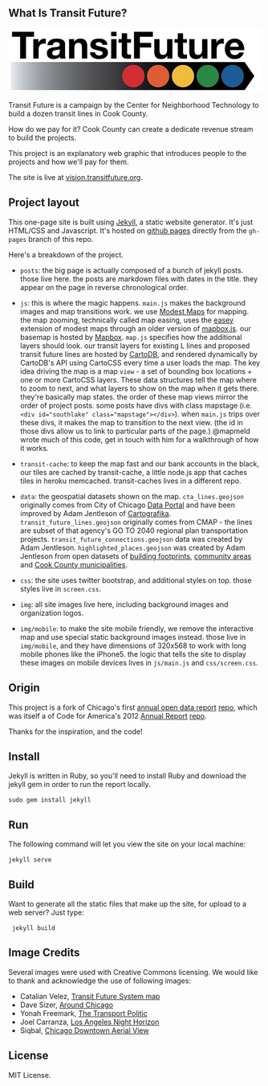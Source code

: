 What Is Transit Future?
------------------------------------
![Transit Future Logo](img/transit_future_logo.jpg)

Transit Future is a campaign by the Center for Neighborhood Technology to build a dozen transit lines in Cook County.

How do we pay for it? Cook County can create a dedicate revenue stream to build the projects.

This project is an explanatory web graphic that introduces people to the projects and how we'll pay for them.

The site is live at [vision.transitfuture.org](http://vision.transitfuture.org).

Project layout
--------------
This one-page site is built using [Jekyll](http://jekyllrb.com/), a static website generator. It's just HTML/CSS and Javascript. It's hosted on [github pages](https://pages.github.com/) directly from the `gh-pages` branch of this repo.

Here's a breakdown of the project.

* `posts`: the big page is actually composed of a bunch of jekyll posts. those live here. the posts are markdown files with dates in the title. they appear on the page in reverse chronological order.

* `js`: this is where the magic happens. `main.js` makes the background images and map transitions work. we use [Modest Maps](http://modestmaps.com/) for mapping. the map zooming, technically called map easing, uses the [easey](https://github.com/mapbox/easey) extension of modest maps through an older version of [mapbox.js](https://www.mapbox.com/mapbox.js/api/v1.6.2/). our basemap is hosted by [Mapbox](http://mapbox.com). `map.js` specifies how the additional layers should look. our transit layers for existing L lines and proposed transit future lines are hosted by [CartoDB](http://cartodb.com), and rendered dynamically by CartoDB's API using CartoCSS every time a user loads the map. The key idea driving the map is a map `view` - a set of bounding box locations + one or more CartoCSS layers. These data structures tell the map where to zoom to next, and what layers to show on the map when it gets there. they're basically map states. the order of these map views mirror the order of project posts. some posts have divs with class mapstage (i.e. `<div id="southlake" class="mapstage"></div>`). when `main.js` trips over these divs, it makes the map to transition to the next view. (the id in those divs allow us to link to particular parts of the page.) @mapmeld wrote much of this code, get in touch with him for a walkthrough of how it works.

* `transit-cache`: to keep the map fast and our bank accounts in the black, our tiles are cached by transit-cache, a little node.js app that caches tiles in heroku memcached. transit-caches lives in a different repo. 

* `data`: the geospatial datasets shown on the map. `cta_lines.geojson` originally comes from City of Chicago [Data Portal](https://data.cityofchicago.org/Transportation/CTA-L-Rail-Lines-KML/m3d6-pubu) and have been improved by Adam Jentleson of [Cartografika](http://cartografika.net). `transit_future_lines.geojson` originally comes from CMAP - the lines are subset of that agency's GO TO 2040 regional plan transportation projects. `transit_future_connections.geojson` data was created by Adam Jentleson. `highlighted_places.geojson` was created by Adam Jentleson from open datasets of [building footprints](https://data.cityofchicago.org/Buildings/Building-Footprints/qv97-3bvb), [community areas](https://data.cityofchicago.org/Facilities-Geographic-Boundaries/Boundaries-Community-Areas/i65m-w5fr) and [Cook County municipalities](https://datacatalog.cookcountyil.gov/Economic-Development/Cook-County-Municipalities/yads-xpqn).

* `css`: the site uses twitter bootstrap, and additional styles on top. those styles live in `screen.css`.

* `img`: all site images live here, including background images and organization logos.

* `img/mobile`: to make the site mobile friendly, we remove the interactive map and use special static background images instead. those live in `img/mobile`, and they have dimensions of 320x568 to work with long mobile phones like the iPhone5. the logic that tells the site to display these images on mobile devices lives in `js/main.js` and `css/screen.css`.


Origin
-----
This project is a fork of Chicago's first [annual open data report](http://report.cityofchicago.org/open-data-2013) [repo](https://github.com/Chicago/open-data-annual-report), which was itself a of Code for America's 2012 [Annual Report](http://2012.codeforamerica.org) [repo](https://github.com/codeforamerica/annual). 

Thanks for the inspiration, and the code!


Install
-------

Jekyll is written in Ruby, so you'll need to install Ruby and download the jekyll gem in order to run the report locally.

    sudo gem install jekyll

Run
---
The following command will let you view the site on your local machine:

    jekyll serve

Build
-----
Want to generate all the static files that make up the site, for upload to a web server? Just type:

     jekyll build


Image Credits
-------------
Several images were used with Creative Commons licensing. We would like to thank and acknowledge the use of following images:
+ Catalian Velez, [Transit Future System map](img/transit_future_system_map.pdf)
+ Dave Sizer, [Around Chicago](http://www.flickr.com/photos/aphid00/5917233995/)
+ Yonah Freemark, [The Transport Politic](http://www.thetransportpolitic.com/)
+ Joel Carranza, [Los Angeles Night Horizon](https://flic.kr/p/79tVGJ)
+ Siqbal, [Chicago Downtown Aerial View](http://commons.wikimedia.org/wiki/File:Chicago_Downtown_Aerial_View.jpg)

License
-------
MIT License.